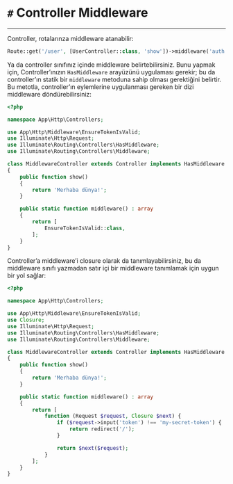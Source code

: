 


# `#` Controller Middleware
---
Controller, rotalarınza middleware atanabilir:

```php
Route::get('/user', [UserController::class, 'show'])->middleware('auth');
```

Ya da controller sınıfınız içinde middleware belirtebilirsiniz. Bunu yapmak için, Controller’ınızın `HasMiddleware` arayüzünü uygulaması gerekir; bu da controller’ın statik bir `middleware` metoduna sahip olması gerektiğini belirtir. Bu metotla, controller’ın eylemlerine uygulanması gereken bir dizi middleware döndürebilirsiniz:

```php
<?php

namespace App\Http\Controllers;

use App\Http\Middleware\EnsureTokenIsValid;
use Illuminate\Http\Request;
use Illuminate\Routing\Controllers\HasMiddleware;
use Illuminate\Routing\Controllers\Middleware;

class MiddlewareController extends Controller implements HasMiddleware
{
    public function show()
    {
        return 'Merhaba dünya!';
    }

    public static function middleware() : array
    {
        return [
            EnsureTokenIsValid::class,
        ];
    }
}
```

Controller’a middleware’i closure olarak da tanımlayabilirsiniz, bu da middleware sınıfı yazmadan satır içi bir middleware tanımlamak için uygun bir yol sağlar:

```php
<?php

namespace App\Http\Controllers;

use App\Http\Middleware\EnsureTokenIsValid;
use Closure;
use Illuminate\Http\Request;
use Illuminate\Routing\Controllers\HasMiddleware;
use Illuminate\Routing\Controllers\Middleware;

class MiddlewareController extends Controller implements HasMiddleware
{
    public function show()
    {
        return 'Merhaba dünya!';
    }

    public static function middleware() : array
    {
        return [
            function (Request $request, Closure $next) {
                if ($request->input('token') !== 'my-secret-token') {
                    return redirect('/');
                }

                return $next($request);
            }
        ];
    }
}
```
